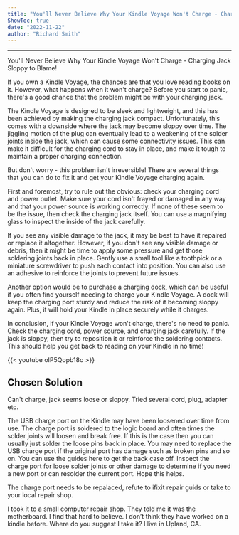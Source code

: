 ```yaml
---
title: "You'll Never Believe Why Your Kindle Voyage Won't Charge - Charging Jack Sloppy to Blame!"
ShowToc: true 
date: "2022-11-22"
author: "Richard Smith"
---
```

*****
You'll Never Believe Why Your Kindle Voyage Won't Charge - Charging Jack Sloppy to Blame!

If you own a Kindle Voyage, the chances are that you love reading books on it. However, what happens when it won't charge? Before you start to panic, there's a good chance that the problem might be with your charging jack.

The Kindle Voyage is designed to be sleek and lightweight, and this has been achieved by making the charging jack compact. Unfortunately, this comes with a downside where the jack may become sloppy over time. The jiggling motion of the plug can eventually lead to a weakening of the solder joints inside the jack, which can cause some connectivity issues. This can make it difficult for the charging cord to stay in place, and make it tough to maintain a proper charging connection.

But don't worry - this problem isn't irreversible! There are several things that you can do to fix it and get your Kindle Voyage charging again.

First and foremost, try to rule out the obvious: check your charging cord and power outlet. Make sure your cord isn't frayed or damaged in any way and that your power source is working correctly. If none of these seem to be the issue, then check the charging jack itself. You can use a magnifying glass to inspect the inside of the jack carefully.

If you see any visible damage to the jack, it may be best to have it repaired or replace it altogether. However, if you don't see any visible damage or debris, then it might be time to apply some pressure and get those soldering joints back in place. Gently use a small tool like a toothpick or a miniature screwdriver to push each contact into position. You can also use an adhesive to reinforce the joints to prevent future issues.

Another option would be to purchase a charging dock, which can be useful if you often find yourself needing to charge your Kindle Voyage. A dock will keep the charging port sturdy and reduce the risk of it becoming sloppy again. Plus, it will hold your Kindle in place securely while it charges.

In conclusion, if your Kindle Voyage won't charge, there's no need to panic. Check the charging cord, power source, and charging jack carefully. If the jack is sloppy, then try to reposition it or reinforce the soldering contacts. This should help you get back to reading on your Kindle in no time!

{{< youtube oIP5Qopb18o >}} 



## Chosen Solution
 Can't charge, jack seems loose or sloppy.  Tried several cord, plug, adapter etc.

 The USB charge port on the Kindle may have been loosened over time from use.  The charge port is soldered to the logic board and often times the solder joints will loosen and break free.  If this is the case then you can usually just solder the loose pins back in place.  You may need to replace the USB charge port if the original port has damage such as broken pins and so on.  You can use the guides here to get the back case off.  Inspect the charge port for loose solder joints or other damage to determine if you need a new port or can resolder the current port.  Hope this helps.

 The charge port needs to be repalaced, refute to ifixit repair guids or take to your local repair shop.

 I took it to a small computer repair shop. They told me it was the motherboard. I find that hard to believe. I don’t think they have worked on a kindle before. Where do you suggest I take it? I live in Upland, CA.




